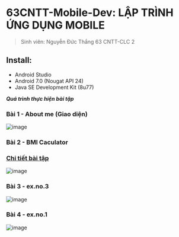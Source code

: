 # 63CNTT-Mobile-Dev: LẬP TRÌNH ỨNG DỤNG MOBILE
> Sinh viên: Nguyễn Đức Thắng 63 CNTT-CLC 2
 ## Install:
 - Android Studio
 - Android 7.0 (Nougat API 24)
 - Java SE Development Kit (8u77)

 ***Quá trình thực hiện bài tập***
 ### Bài 1 - About me (Giao diện)
 ![image](https://cdn.discordapp.com/attachments/1023849047045447700/1154037864972177498/image.png)

 ### Bài 2 - BMI Caculator
 ### [Chi tiết bài tập](https://github.com/Mrk4tsu/Mobile-Dev/tree/BMI-Caculator#bmi-caculator-giao-di%E1%BB%87n)
 ![image](https://cdn.discordapp.com/attachments/1023849047045447700/1154331276501856317/image.png)

 ### Bài 3 - ex.no.3
 ![image](https://media.discordapp.net/attachments/1023849047045447700/1155358712249200680/image.png?width=1248&height=670)

 ### Bài 4 - ex.no.1
 ![image](https://media.discordapp.net/attachments/1023849047045447700/1155367379187011704/image.png?width=1252&height=670)


